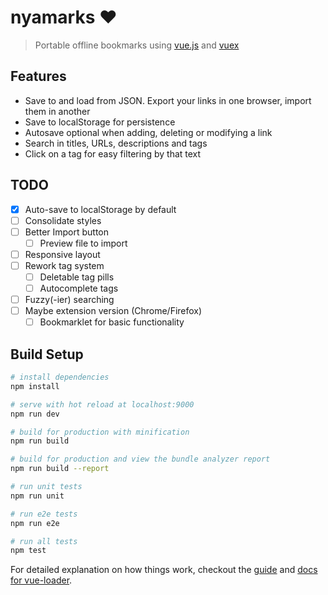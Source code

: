 # nyamarks :hearts:

> Portable offline bookmarks using [vue.js](https://vuejs.org) and [vuex](https://vuex.vuejs.org)

## Features

* Save to and load from JSON. Export your links in one browser, import them in another
* Save to localStorage for persistence
* Autosave optional when adding, deleting or modifying a link
* Search in titles, URLs, descriptions and tags
* Click on a tag for easy filtering by that text

## TODO

* [x] Auto-save to localStorage by default
* [ ] Consolidate styles
* [ ] Better Import button
  * [ ] Preview file to import
* [ ] Responsive layout
* [ ] Rework tag system
  * [ ] Deletable tag pills
  * [ ] Autocomplete tags
* [ ] Fuzzy(-ier) searching
* [ ] Maybe extension version (Chrome/Firefox)
  * [ ] Bookmarklet for basic functionality

## Build Setup

``` bash
# install dependencies
npm install

# serve with hot reload at localhost:9000
npm run dev

# build for production with minification
npm run build

# build for production and view the bundle analyzer report
npm run build --report

# run unit tests
npm run unit

# run e2e tests
npm run e2e

# run all tests
npm test
```

For detailed explanation on how things work, checkout the [guide](http://vuejs-templates.github.io/webpack/) and [docs for vue-loader](http://vuejs.github.io/vue-loader).
